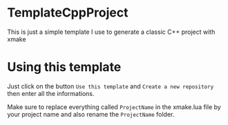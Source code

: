 # TemplateCppProject
This is just a simple template I use to generate a classic C++ project with xmake

# Using this template
Just click on the button `Use this template` and `Create a new repository` then enter all the informations.

Make sure to replace everything called `ProjectName` in the xmake.lua file by your project name and also rename the `ProjectName` folder.
